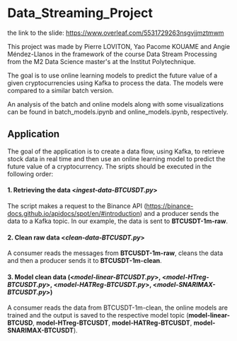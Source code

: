 # Data_Streaming_Project

the link to the slide: https://www.overleaf.com/5531729263nsgvjjmztmwm

This project was made by Pierre LOVITON, Yao Pacome KOUAME and Angie Méndez-Llanos in the framework of the course Data Stream Processing from the M2 Data Science master's at the Institut Polytechnique.

The goal is to use online learning models to predict the future value of a given cryptocurrencies using Kafka to process the data. The models were compared to a similar batch version.

An analysis of the batch and online models along with some visualizations can be found in batch_models.ipynb and online_models.ipynb, respectively. 

## Application

The goal of the application is to create a data flow, using Kafka, to retrieve stock data in real time and then use an online learning model to predict the future value of a cryptocurrency. The sripts should be executed in the following order:

#### 1. Retrieving the data <*ingest-data-BTCUSDT.py*>

The script makes a request to the Binance API (https://binance-docs.github.io/apidocs/spot/en/#introduction) and a producer sends the data to a Kafka topic. 
In our example, the data is sent to  **BTCUSDT-1m-raw**.

#### 2. Clean raw data <*clean-data-BTCUSDT.py*>

A consumer reads the messages from  **BTCUSDT-1m-raw**, cleans the data and then a producer sends it to **BTCUSDT-1m-clean**.

#### 3. Model clean data (<*model-linear-BTCUSDT.py*>, <*model-HTreg-BTCUSDT.py*>, <*model-HATReg-BTCUSDT.py*>, <*model-SNARIMAX-BTCUSDT.py*>)

A consumer reads the data from BTCUSDT-1m-clean, the online models are trained and the output is saved to the respective model topic (**model-linear-BTCUSD**, **model-HTreg-BTCUSDT**, **model-HATReg-BTCUSDT**, **model-SNARIMAX-BTCUSDT**).
